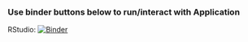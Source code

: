### Use binder buttons below to run/interact with Application
RStudio: [![Binder](http://mybinder.org/badge.svg)](http://beta.mybinder.org/v2/gh/ennsk/binderExample/master?urlpath=rstudio)
